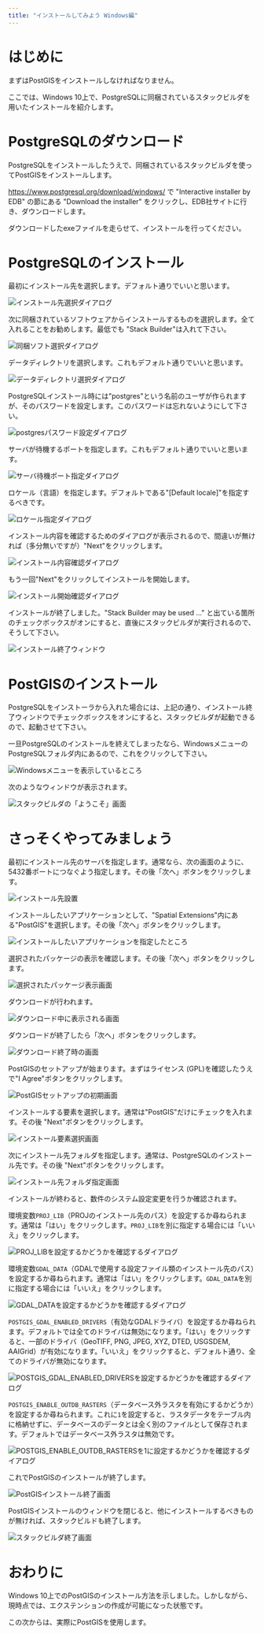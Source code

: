 ```yaml
---
title: "インストールしてみよう Windows編"
---
```


# はじめに

まずはPostGISをインストールしなければなりません。

ここでは、Windows 10上で、PostgreSQLに同梱されているスタックビルダを用いたインストールを紹介します。


# PostgreSQLのダウンロード

PostgreSQLをインストールしたうえで、同梱されているスタックビルダを使ってPostGISをインストールします。

https://www.postgresql.org/download/windows/ で "Interactive installer by EDB" の節にある "Download the installer" をクリックし、EDB社サイトに行き、ダウンロードします。

ダウンロードしたexeファイルを走らせて、インストールを行ってください。

# PostgreSQLのインストール

最初にインストール先を選択します。デフォルト通りでいいと思います。

![インストール先選択ダイアログ](https://raw.githubusercontent.com/boiledorange73/zenn-content/main/books-images/b1de0a18073af70946e0/install-sb/pg-02.png)

次に同梱されているソフトウェアからインストールするものを選択します。全て入れることをお勧めします。最低でも "Stack Builder"は入れて下さい。

![同梱ソフト選択ダイアログ](https://raw.githubusercontent.com/boiledorange73/zenn-content/main/books-images/b1de0a18073af70946e0/install-sb/pg-03.png)

データディレクトリを選択します。これもデフォルト通りでいいと思います。

![データディレクトリ選択ダイアログ](https://raw.githubusercontent.com/boiledorange73/zenn-content/main/books-images/b1de0a18073af70946e0/install-sb/pg-04.png)

PostgreSQLインストール時には"postgres"という名前のユーザが作られますが、そのパスワードを設定します。このパスワードは忘れないようにして下さい。

![postgresパスワード設定ダイアログ](https://raw.githubusercontent.com/boiledorange73/zenn-content/main/books-images/b1de0a18073af70946e0/install-sb/pg-05.png)

サーバが待機するポートを指定します。これもデフォルト通りでいいと思います。

![サーバ待機ポート指定ダイアログ](https://raw.githubusercontent.com/boiledorange73/zenn-content/main/books-images/b1de0a18073af70946e0/install-sb/pg-06.png)

ロケール（言語）を指定します。デフォルトである"[Default locale]"を指定するべきです。

![ロケール指定ダイアログ](https://raw.githubusercontent.com/boiledorange73/zenn-content/main/books-images/b1de0a18073af70946e0/install-sb/pg-07.png)

インストール内容を確認するためのダイアログが表示されるので、間違いが無ければ（多分無いですが）"Next"をクリックします。

![インストール内容確認ダイアログ](https://raw.githubusercontent.com/boiledorange73/zenn-content/main/books-images/b1de0a18073af70946e0/install-sb/pg-08.png)

もう一回"Next"をクリックしてインストールを開始します。

![インストール開始確認ダイアログ](https://raw.githubusercontent.com/boiledorange73/zenn-content/main/books-images/b1de0a18073af70946e0/install-sb/pg-09.png)

インストールが終了しました。"Stack Builder may be used ..." と出ている箇所のチェックボックスがオンにすると、直後にスタックビルダが実行されるので、そうして下さい。

![インストール終了ウィンドウ](https://raw.githubusercontent.com/boiledorange73/zenn-content/main/books-images/b1de0a18073af70946e0/install-sb/pg-11.png)


# PostGISのインストール

PostgreSQLをインストーラから入れた場合には、上記の通り、インストール終了ウィンドウでチェックボックスをオンにすると、スタックビルダが起動できるので、起動させて下さい。

一旦PostgreSQLのインストールを終えてしまったなら、WindowsメニューのPostgreSQLフォルダ内にあるので、これをクリックして下さい。

![Windowsメニューを表示しているところ](https://raw.githubusercontent.com/boiledorange73/zenn-content/main/books-images/b1de0a18073af70946e0/install-sb/sb-01.png)

次のようなウィンドウが表示されます。

![スタックビルダの「ようこそ」画面](https://raw.githubusercontent.com/boiledorange73/zenn-content/main/books-images/b1de0a18073af70946e0/install-sb/sb-02.png)

# さっそくやってみましょう

最初にインストール先のサーバを指定します。通常なら、次の画面のように、5432番ポートにつなぐよう指定します。その後「次へ」ボタンをクリックします。

![インストール先設置](https://raw.githubusercontent.com/boiledorange73/zenn-content/main/books-images/b1de0a18073af70946e0/install-sb/sb-03.png)

インストールしたいアプリケーションとして、"Spatial Extensions"内にある"PostGIS"を選択します。その後「次へ」ボタンをクリックします。

![インストールしたいアプリケーションを指定したところ](https://raw.githubusercontent.com/boiledorange73/zenn-content/main/books-images/b1de0a18073af70946e0/install-sb/sb-05.png)

選択されたパッケージの表示を確認します。その後「次へ」ボタンをクリックします。

![選択されたパッケージ表示画面](https://raw.githubusercontent.com/boiledorange73/zenn-content/main/books-images/b1de0a18073af70946e0/install-sb/sb-06.png)

ダウンロードが行われます。

![ダウンロード中に表示される画面](https://raw.githubusercontent.com/boiledorange73/zenn-content/main/books-images/b1de0a18073af70946e0/install-sb/sb-07.png)

ダウンロードが終了したら「次へ」ボタンをクリックします。

![ダウンロード終了時の画面](https://raw.githubusercontent.com/boiledorange73/zenn-content/main/books-images/b1de0a18073af70946e0/install-sb/sb-08.png)

PostGISのセットアップが始まります。まずはライセンス (GPL)を確認したうえで"I Agree"ボタンをクリックします。

![PostGISセットアップの初期画面](https://raw.githubusercontent.com/boiledorange73/zenn-content/main/books-images/b1de0a18073af70946e0/install-sb/sb-09.png)

インストールする要素を選択します。通常は"PostGIS"だけにチェックを入れます。その後 "Next"ボタンをクリックします。

![インストール要素選択画面](https://raw.githubusercontent.com/boiledorange73/zenn-content/main/books-images/b1de0a18073af70946e0/install-sb/sb-10.png)

次にインストール先フォルダを指定します。通常は、PostgreSQLのインストール先です。その後 "Next"ボタンをクリックします。

![インストール先フォルダ指定画面](https://raw.githubusercontent.com/boiledorange73/zenn-content/main/books-images/b1de0a18073af70946e0/install-sb/sb-11.png)

インストールが終わると、数件のシステム設定変更を行うか確認されます。

環境変数``PROJ_LIB``（PROJのインストール先のパス）を設定するか尋ねられます。通常は「はい」をクリックします。``PROJ_LIB``を別に指定する場合には「いいえ」をクリックします。

![PROJ_LIBを設定するかどうかを確認するダイアログ](https://raw.githubusercontent.com/boiledorange73/zenn-content/main/books-images/b1de0a18073af70946e0/install-sb/sb-13.png)

環境変数``GDAL_DATA``（GDALで使用する設定ファイル類のインストール先のパス）を設定するか尋ねられます。通常は「はい」をクリックします。``GDAL_DATA``を別に指定する場合には「いいえ」をクリックします。

![GDAL_DATAを設定するかどうかを確認するダイアログ](https://raw.githubusercontent.com/boiledorange73/zenn-content/main/books-images/b1de0a18073af70946e0/install-sb/sb-14.png)

``POSTGIS_GDAL_ENABLED_DRIVERS``（有効なGDALドライバ）を設定するか尋ねられます。デフォルトでは全てのドライバは無効になります。「はい」をクリックすると、一部のドライバ（GeoTIFF, PNG, JPEG, XYZ, DTED, USGSDEM, AAIGrid）が有効になります。「いいえ」をクリックすると、デフォルト通り、全てのドライバが無効になります。

![POSTGIS_GDAL_ENABLED_DRIVERSを設定するかどうかを確認するダイアログ](https://raw.githubusercontent.com/boiledorange73/zenn-content/main/books-images/b1de0a18073af70946e0/install-sb/sb-15.png)

``POSTGIS_ENABLE_OUTDB_RASTERS``（データベース外ラスタを有効にするかどうか）を設定するか尋ねられます。これに``1``を設定すると、ラスタデータをテーブル内に格納せずに、データベースのデータとは全く別のファイルとして保存されます。デフォルトではデータベース外ラスタは無効です。

![POSTGIS_ENABLE_OUTDB_RASTERSを1に設定するかどうかを確認するダイアログ](https://raw.githubusercontent.com/boiledorange73/zenn-content/main/books-images/b1de0a18073af70946e0/install-sb/sb-16.png)

これでPostGISのインストールが終了します。

![PostGISインストール終了画面](https://raw.githubusercontent.com/boiledorange73/zenn-content/main/books-images/b1de0a18073af70946e0/install-sb/sb-17.png)

PostGISインストールのウィンドウを閉じると、他にインストールするべきものが無ければ、スタックビルドも終了します。

![スタックビルダ終了画面](https://raw.githubusercontent.com/boiledorange73/zenn-content/main/books-images/b1de0a18073af70946e0/install-sb/sb-18.png)

# おわりに

Windows 10上でのPostGISのインストール方法を示しました。しかしながら、現時点では、エクステンションの作成が可能になった状態です。

この次からは、実際にPostGISを使用します。

